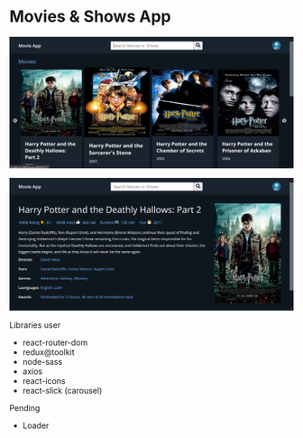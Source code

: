 # Movies & Shows App

![Home](/public/home.PNG)

![Detail](/public/detail.PNG)

Libraries user

- react-router-dom
- redux@toolkit
- node-sass
- axios
- react-icons
- react-slick (carousel)

Pending

- Loader
